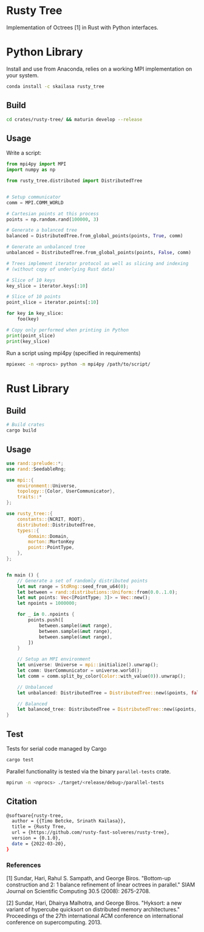 # Rusty Tree

Implementation of Octrees [1] in Rust with Python interfaces.

# Python Library

Install and use from Anaconda, relies on a working MPI implementation on your system.

```bash
conda install -c skailasa rusty_tree
```

## Build

```bash
cd crates/rusty-tree/ && maturin develop --release
```

## Usage

Write a script:

```python
from mpi4py import MPI
import numpy as np

from rusty_tree.distributed import DistributedTree


# Setup communicator
comm = MPI.COMM_WORLD

# Cartesian points at this process
points = np.random.rand(100000, 3)

# Generate a balanced tree
balanced = DistributedTree.from_global_points(points, True, comm)

# Generate an unbalanced tree
unbalanced = DistributedTree.from_global_points(points, False, comm)

# Trees implement iterator protocol as well as slicing and indexing 
# (without copy of underlying Rust data)

# Slice of 10 keys
key_slice = iterator.keys[:10]

# Slice of 10 points
point_slice = iterator.points[:10]

for key in key_slice:
    foo(key)

# Copy only performed when printing in Python
print(point_slice)
print(key_slice)
```

Run a script using mpi4py (specified in requirements)

```bash
mpiexec -n <nprocs> python -m mpi4py /path/to/script/
```

# Rust Library

## Build

```bash
# Build crates
cargo build
```

## Usage

```rust
use rand::prelude::*;
use rand::SeedableRng;

use mpi::{
    environment::Universe,
    topology::{Color, UserCommunicator},
    traits::*
};

use rusty_tree::{
    constants::{NCRIT, ROOT},
    distributed::DistributedTree,
    types::{
        domain::Domain,
        morton::MortonKey
        point::PointType,
    },
};


fn main () {
    // Generate a set of randomly distributed points
    let mut range = StdRng::seed_from_u64(0);
    let between = rand::distributions::Uniform::from(0.0..1.0);
    let mut points: Vec<[PointType; 3]> = Vec::new();
    let npoints = 1000000;

    for _ in 0..npoints {
        points.push([
            between.sample(&mut range),
            between.sample(&mut range),
            between.sample(&mut range),
        ])
    }

    // Setup an MPI environment
    let universe: Universe = mpi::initialize().unwrap();
    let comm: UserCommunicator = universe.world();
    let comm = comm.split_by_color(Color::with_value(0)).unwrap();

    // Unbalanced
    let unbalanced: DistributedTree = DistributedTree::new(&points, false, &comm)

    // Balanced
    let balanced_tree: DistributedTree = DistributedTree::new(&points, true, &comm)
}
```

## Test

Tests for serial code managed by Cargo

```bash
cargo test
```

Parallel functionality is tested via the binary `parallel-tests` crate.

```bash
mpirun -n <nprocs> ./target/<release/debug>/parallel-tests
```

## Citation

```bash
@software{rusty-tree,
  author = {{Timo Betcke, Srinath Kailasa}},
  title = {Rusty Tree,
  url = {https://github.com/rusty-fast-solveres/rusty-tree},
  version = {0.1.0},
  date = {2022-03-20},
}
```

### References

[1] Sundar, Hari, Rahul S. Sampath, and George Biros. "Bottom-up construction and 2: 1 balance refinement of linear octrees in parallel." SIAM Journal on Scientific Computing 30.5 (2008): 2675-2708.

[2] Sundar, Hari, Dhairya Malhotra, and George Biros. "Hyksort: a new variant of hypercube quicksort on distributed memory architectures." Proceedings of the 27th international ACM conference on international conference on supercomputing. 2013.
